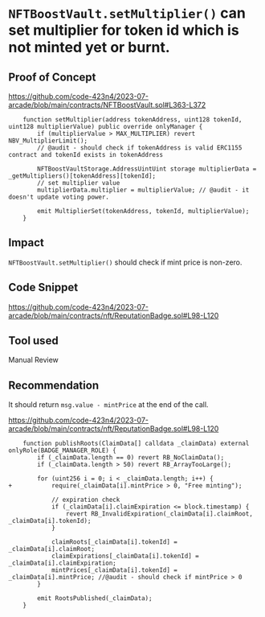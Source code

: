 # `NFTBoostVault.setMultiplier()` can set multiplier for token id which is not minted yet or burnt.

## Proof of Concept 
https://github.com/code-423n4/2023-07-arcade/blob/main/contracts/NFTBoostVault.sol#L363-L372
```solidity
    function setMultiplier(address tokenAddress, uint128 tokenId, uint128 multiplierValue) public override onlyManager {
        if (multiplierValue > MAX_MULTIPLIER) revert NBV_MultiplierLimit(); 
        // @audit - should check if tokenAddress is valid ERC1155 contract and tokenId exists in tokenAddress

        NFTBoostVaultStorage.AddressUintUint storage multiplierData = _getMultipliers()[tokenAddress][tokenId];
        // set multiplier value
        multiplierData.multiplier = multiplierValue; // @audit - it doesn't update voting power.

        emit MultiplierSet(tokenAddress, tokenId, multiplierValue);
    }
```

## Impact
`NFTBoostVault.setMultiplier()` should check if mint price is non-zero.

## Code Snippet
https://github.com/code-423n4/2023-07-arcade/blob/main/contracts/nft/ReputationBadge.sol#L98-L120

## Tool used

Manual Review

## Recommendation
It should return `msg.value - mintPrice` at the end of the call.

https://github.com/code-423n4/2023-07-arcade/blob/main/contracts/nft/ReputationBadge.sol#L98-L120
```solidity
    function publishRoots(ClaimData[] calldata _claimData) external onlyRole(BADGE_MANAGER_ROLE) {
        if (_claimData.length == 0) revert RB_NoClaimData();
        if (_claimData.length > 50) revert RB_ArrayTooLarge();

        for (uint256 i = 0; i < _claimData.length; i++) {
+           require(_claimData[i].mintPrice > 0, "Free minting");

            // expiration check
            if (_claimData[i].claimExpiration <= block.timestamp) {
                revert RB_InvalidExpiration(_claimData[i].claimRoot, _claimData[i].tokenId);
            }

            claimRoots[_claimData[i].tokenId] = _claimData[i].claimRoot;
            claimExpirations[_claimData[i].tokenId] = _claimData[i].claimExpiration;
            mintPrices[_claimData[i].tokenId] = _claimData[i].mintPrice; //@audit - should check if mintPrice > 0
        }

        emit RootsPublished(_claimData);
    }
```